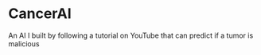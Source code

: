 # CancerAI
An AI I built by following a tutorial on YouTube that can predict if a tumor is malicious
